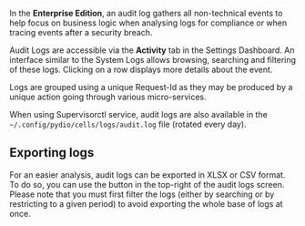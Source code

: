 In the **Enterprise Edition**, an audit log gathers all non-technical events to help focus on business logic when analysing logs for compliance or when tracing events after a security breach.

Audit Logs are accessible via the **Activity** tab in the Settings Dashboard. An interface similar to the System Logs allows browsing, searching and filtering of these logs. Clicking on a row displays more details about the event.

Logs are grouped using a unique Request-Id as they may be produced by a unique action going through various micro-services.

When using Supervisorctl service, audit logs are also available in the `~/.config/pydio/cells/logs/audit.log` file (rotated every day).

## Exporting logs

For an easier analysis, audit logs can be exported in XLSX or CSV format.  
To do so, you can use the button in the top-right of the audit logs screen. Please note that you must first filter the logs (either by searching or by restricting to a given period) to avoid exporting the whole base of logs at once.
